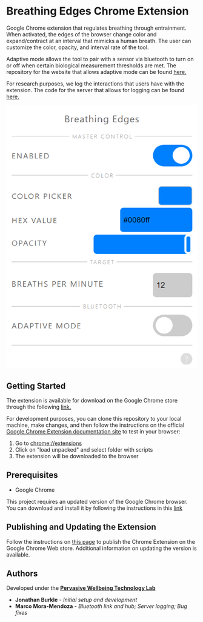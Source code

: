 # Breathing Edges Chrome Extension

Google Chrome extension that regulates breathing through entrainment. When activated, the edges of the browser change color and expand/contract at an interval that mimicks a human breath. The user can customize the color, opacity, and interval rate of the tool. 

Adaptive mode allows the tool to pair with a sensor via bluetooth to turn on or off when certain biological measurement thresholds are met. The repository for the website that allows adaptive mode can be found [here.](https://github.com/PervasiveWellbeingTech/Subliminal-ChromeExtension-BTHubWebsite)

For research purposes, we log the interactions that users have with the extension. The code for the server that allows for logging can be found [here.](https://github.com/PervasiveWellbeingTech/Subliminal-ChromeExtension-ServerLogger)

![Screenshot of Breathing Edges extension](https://github.com/PervasiveWellbeingTech/Subliminal-ChromeExtension/blob/master/Images/BE_Interface.png)

## Getting Started

The extension is available for download on the Google Chrome store through the following [link.](https://chrome.google.com/webstore/detail/breathing-edges/bfdgeibniodkfndpedigokbjkffoaboc?fbclid=IwAR2xAAuKU682uMxKVfOiMegXmB47ibh72AprPQ61DGwR8LritvmorKvHkD0)

For development purposes, you can clone this repository to your local machine, make changes, and then follow the instructions on the official [Google Chrome Extension documentation site](https://developer.chrome.com/extensions/getstarted) to test in your browser:
1. Go to <chrome://extensions>
2. Click on "load unpacked" and select folder with scripts
3. The extension will be downloaded to the browser

## Prerequisites

- Google Chrome

This project requires an updated version of the Google Chrome browser. You can download and install it by following the instructions in this [link](https://support.google.com/chrome/answer/95346?co=GENIE.Platform%3DDesktop&hl=en)

## Publishing and Updating the Extension

Follow the instructions on [this page](https://developer.chrome.com/webstore/publish) to publish the Chrome Extension on the Google Chrome Web store. Additional information on updating the version is available. 

## Authors

Developed under the [**Pervasive Wellbeing Technology Lab**](http://med.stanford.edu/pervasivewellbeingtech.html)
* **Jonathan Burkle** - *Initial setup and development*
* **Marco Mora-Mendoza** - *Bluetooth link and hub; Server logging; Bug fixes*
